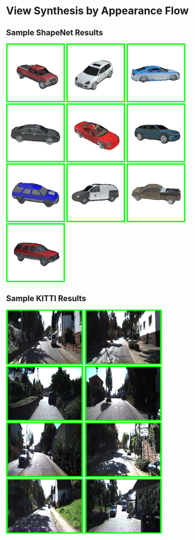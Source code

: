 # View Synthesis by Appearance Flow

## Sample ShapeNet Results
<img src='sample_results/car/01.gif' width=160>
<img src='sample_results/car/02.gif' width=160>
<img src='sample_results/car/03.gif' width=160>
<img src='sample_results/car/04.gif' width=160>
<img src='sample_results/car/05.gif' width=160>

<img src='sample_results/car/06.gif' width=160>
<img src='sample_results/car/07.gif' width=160>
<img src='sample_results/car/08.gif' width=160>
<img src='sample_results/car/09.gif' width=160>
<img src='sample_results/car/10.gif' width=160>

## Sample KITTI Results

<img src='sample_results/kitti/01.gif' width=210 height=150>
<img src='sample_results/kitti/02.gif' width=210 height=150>
<img src='sample_results/kitti/03.gif' width=210 height=150>
<img src='sample_results/kitti/04.gif' width=210 height=150>

<img src='sample_results/kitti/05.gif' width=210 height=150>
<img src='sample_results/kitti/06.gif' width=210 height=150>
<img src='sample_results/kitti/07.gif' width=210 height=150>
<img src='sample_results/kitti/08.gif' width=210 height=150>